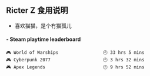 ## Ricter Z 食用说明
- 喜欢猫猫，是个冇猫孤儿

<!-- steam-box start -->
#### - Steam playtime leaderboard
```text
🎮 World of Warships                 🕘 33 hrs 5 mins
🎮 Cyberpunk 2077                    🕘 3 hrs 32 mins
🎮 Apex Legends                      🕘 9 hrs 52 mins
```
<!-- Powered by https://github.com/YouEclipse/steam-box . -->
<!-- steam-box end -->
